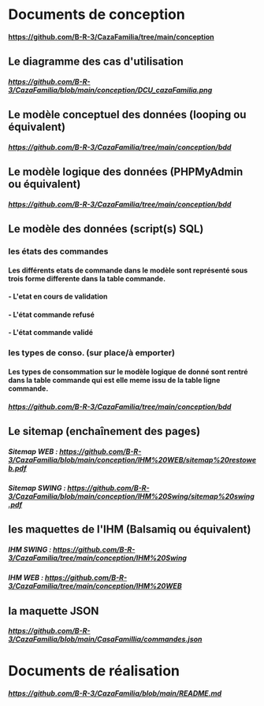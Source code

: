 # Documents de conception 
#### https://github.com/B-R-3/CazaFamilia/tree/main/conception

## Le diagramme des cas d'utilisation
##### https://github.com/B-R-3/CazaFamilia/blob/main/conception/DCU_cazaFamilia.png

## Le modèle conceptuel des données (looping ou équivalent) 
##### https://github.com/B-R-3/CazaFamilia/tree/main/conception/bdd

## Le modèle logique des données (PHPMyAdmin ou équivalent) 
##### https://github.com/B-R-3/CazaFamilia/tree/main/conception/bdd

## Le modèle des données (script(s) SQL) 

### les états des commandes
#### Les différents etats de commande dans le modèle sont représenté sous trois forme differente dans la table commande. 
#### - L'etat en cours de validation
#### - L'état commande refusé 
#### - L'état commande validé

### les types de conso. (sur place/à emporter)
#### Les types de consommation sur le modèle logique de donné sont rentré dans la table commande qui est elle meme issu de la table ligne commande. 
##### https://github.com/B-R-3/CazaFamilia/tree/main/conception/bdd

## Le sitemap (enchaînement des pages)
##### Sitemap WEB : https://github.com/B-R-3/CazaFamilia/blob/main/conception/IHM%20WEB/sitemap%20restoweb.pdf
##### Sitemap SWING : https://github.com/B-R-3/CazaFamilia/blob/main/conception/IHM%20Swing/sitemap%20swing.pdf

## les maquettes de l'IHM (Balsamiq ou équivalent)
##### IHM SWING : https://github.com/B-R-3/CazaFamilia/tree/main/conception/IHM%20Swing
##### IHM WEB : https://github.com/B-R-3/CazaFamilia/tree/main/conception/IHM%20WEB

## la maquette JSON
##### https://github.com/B-R-3/CazaFamilia/blob/main/CasaFamillia/commandes.json

# Documents de réalisation 
##### https://github.com/B-R-3/CazaFamilia/blob/main/README.md
